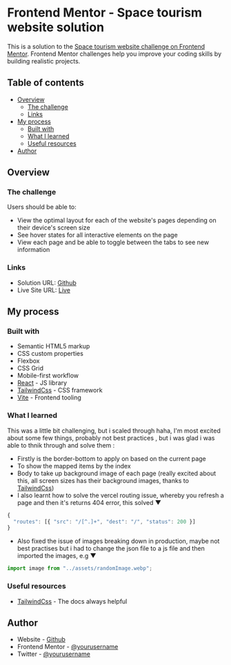 # Frontend Mentor - Space tourism website solution

This is a solution to the [Space tourism website challenge on Frontend Mentor](https://www.frontendmentor.io/challenges/space-tourism-multipage-website-gRWj1URZ3). Frontend Mentor challenges help you improve your coding skills by building realistic projects.

## Table of contents

- [Overview](#overview)
  - [The challenge](#the-challenge)
  - [Links](#links)
- [My process](#my-process)
  - [Built with](#built-with)
  - [What I learned](#what-i-learned)
  - [Useful resources](#useful-resources)
- [Author](#author)

## Overview

### The challenge

Users should be able to:

- View the optimal layout for each of the website's pages depending on their device's screen size
- See hover states for all interactive elements on the page
- View each page and be able to toggle between the tabs to see new information

### Links

- Solution URL: [Github](https://github.com/mosesfawole/space-tourism)
- Live Site URL: [Live](https://space-tourism-gbm2hb51e-mosesfawole.vercel.app/)

## My process

### Built with

- Semantic HTML5 markup
- CSS custom properties
- Flexbox
- CSS Grid
- Mobile-first workflow
- [React](https://reactjs.org/) - JS library
- [TailwindCss](https://tailwindcss.com/) - CSS framework
- [Vite](https://vitejs.dev/) - Frontend tooling

### What I learned

This was a little bit challenging, but i scaled through haha, I'm most excited about some few things, probably not best practices , but i was glad i was able to thnik through and solve them :

- Firstly is the border-bottom to apply on based on the current page
- To show the mapped items by the index
- Body to take up background image of each page (really excited about this, all screen sizes has their background images, thanks to [TailwindCss](https://tailwindcss.com))
- I also learnt how to solve the vercel routing issue, whereby you refresh a page and then it's returns 404 error, this solved ▼

```javascript
{
  "routes": [{ "src": "/[^.]+", "dest": "/", "status": 200 }]
}
```

- Also fixed the issue of images breaking down in production, maybe not best practises but i had to change the json file to a js file and then imported the images, e.g ▼

```javascript
import image from "../assets/randomImage.webp";
```

### Useful resources

- [TailwindCss](https://tailwindcss.com/) - The docs always helpful

## Author

- Website - [Github](https://www.github.com/mosesfawole)
- Frontend Mentor - [@yourusername](https://www.frontendmentor.io/profile/mosesfawole)
- Twitter - [@yourusername](https://www.twitter.com/pharwoleh)
